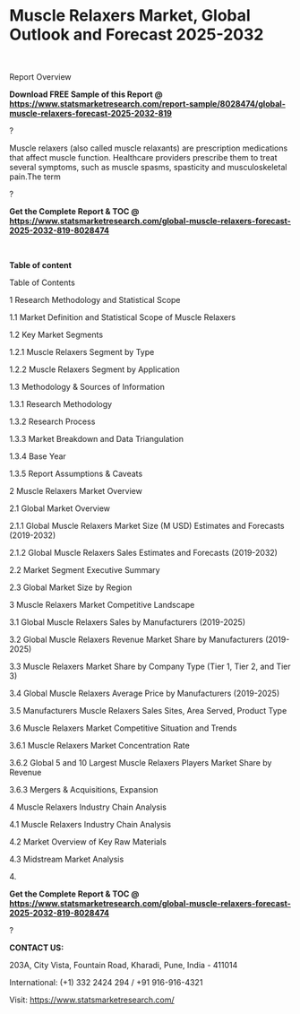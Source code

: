 <h1>Muscle Relaxers Market, Global Outlook and Forecast 2025-2032</h1><br/><p>Report Overview</p>
 
 
 
 <div><b>Download FREE Sample of this Report @ <a href="https://www.statsmarketresearch.com/download-free-sample/8028474/global-muscle-relaxers-forecast-2025-2032-819">https://www.statsmarketresearch.com/report-sample/8028474/global-muscle-relaxers-forecast-2025-2032-819</a></b></div>
 
 
 
 <p>? </p>
 
 
 
 <p>Muscle relaxers (also called muscle relaxants) are prescription medications that affect muscle function. Healthcare providers prescribe them to treat several symptoms, such as muscle spasms, spasticity and musculoskeletal pain.The term</p>
 
 
 
 <p>? </p>
 
 
 
 <div><b>Get the Complete Report & TOC @ <a href="https://www.statsmarketresearch.com/global-muscle-relaxers-forecast-2025-2032-819-8028474">https://www.statsmarketresearch.com/global-muscle-relaxers-forecast-2025-2032-819-8028474</a></b></div>
 
 
 
 <p><br />
 
 <b>Table of content</b></p>
 
 
 
 <p>Table of Contents<br />
 
 1 Research Methodology and Statistical Scope<br />
 
 1.1 Market Definition and Statistical Scope of Muscle Relaxers<br />
 
 1.2 Key Market Segments<br />
 
 1.2.1 Muscle Relaxers Segment by Type<br />
 
 1.2.2 Muscle Relaxers Segment by Application<br />
 
 1.3 Methodology & Sources of Information<br />
 
 1.3.1 Research Methodology<br />
 
 1.3.2 Research Process<br />
 
 1.3.3 Market Breakdown and Data Triangulation<br />
 
 1.3.4 Base Year<br />
 
 1.3.5 Report Assumptions & Caveats<br />
 
 2 Muscle Relaxers Market Overview<br />
 
 2.1 Global Market Overview<br />
 
 2.1.1 Global Muscle Relaxers Market Size (M USD) Estimates and Forecasts (2019-2032)<br />
 
 2.1.2 Global Muscle Relaxers Sales Estimates and Forecasts (2019-2032)<br />
 
 2.2 Market Segment Executive Summary<br />
 
 2.3 Global Market Size by Region<br />
 
 3 Muscle Relaxers Market Competitive Landscape<br />
 
 3.1 Global Muscle Relaxers Sales by Manufacturers (2019-2025)<br />
 
 3.2 Global Muscle Relaxers Revenue Market Share by Manufacturers (2019-2025)<br />
 
 3.3 Muscle Relaxers Market Share by Company Type (Tier 1, Tier 2, and Tier 3)<br />
 
 3.4 Global Muscle Relaxers Average Price by Manufacturers (2019-2025)<br />
 
 3.5 Manufacturers Muscle Relaxers Sales Sites, Area Served, Product Type<br />
 
 3.6 Muscle Relaxers Market Competitive Situation and Trends<br />
 
 3.6.1 Muscle Relaxers Market Concentration Rate<br />
 
 3.6.2 Global 5 and 10 Largest Muscle Relaxers Players Market Share by Revenue<br />
 
 3.6.3 Mergers & Acquisitions, Expansion<br />
 
 4 Muscle Relaxers Industry Chain Analysis<br />
 
 4.1 Muscle Relaxers Industry Chain Analysis<br />
 
 4.2 Market Overview of Key Raw Materials<br />
 
 4.3 Midstream Market Analysis<br />
 
 4.</p>
 
 
 
 <div><b>Get the Complete Report & TOC @ <a href="https://www.statsmarketresearch.com/global-muscle-relaxers-forecast-2025-2032-819-8028474">https://www.statsmarketresearch.com/global-muscle-relaxers-forecast-2025-2032-819-8028474</a></b></div>
 
 
 
 <p>? </p>
 
 
 
 <p><b>CONTACT US:</b><br />
 
 203A, City Vista, Fountain Road, Kharadi, Pune, India - 411014<br />
 
 International: (+1) 332 2424 294 / +91 916-916-4321<br />
 
 Visit: <a href="https://www.statsmarketresearch.com/">https://www.statsmarketresearch.com/</a></p>